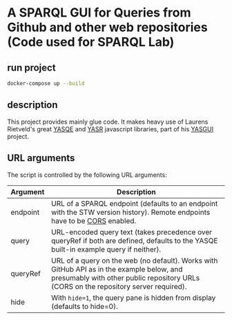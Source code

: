 # A SPARQL GUI for Queries from Github and other web repositories (Code used for SPARQL Lab)


## run project
```bash
docker-compose up --build
```

## description

This project provides mainly glue code. It makes heavy use
of Laurens Rietveld's great [YASQE](http://yasqe.yasgui.org/) and
[YASR](http://yasr.yasgui.org/) javascript libraries, part of his
[YASGUI](http://yasgui.org) project.

## URL arguments

The script is controlled by the following URL arguments:  

Argument | Description
---------|------------
endpoint | URL of a SPARQL endpoint (defaults to an endpoint with the STW version history). Remote endpoints have to be [CORS](https://en.wikipedia.org/wiki/Cross-origin_resource_sharing) enabled.
query    | URL-encoded query text (takes precedence over queryRef if both are defined, defaults to the YASQE built-in example query if neither).
queryRef | URL of a query on the web (no default). Works with GitHub API as in the example below, and presumably with other public repository URLs (CORS on the repository server required).
hide     | With `hide=1`, the query pane is hidden from display (defaults to hide=0).
